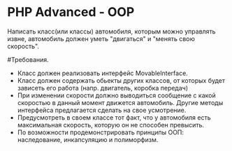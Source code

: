 # PHP Advanced - OOP

Написать класс(или классы) автомобиля, которым можно управлять извне, автомобиль должен уметь "двигаться" и "менять свою скорость".


#Требования.

- Класс должен реализовать интерфейс MovableInterface.
- Класс должен содержать обьекты других классов, от которых будет зависеть его работа (напр. двигатель, коробка передач)
- При изменении скорости должно выводиться сообщение с какой скоростью в данный момент движется автомобиль. Другие методы интерфейса предлагается сделать на свое усмотрение.
- Предусмотреть в своем классе тот факт, что у автомобиля есть максимальная скорость, которую он не способен превысить.
- По возможности продемонстрировать принципы ООП: наследование, инкапсуляцию и полиморфизм.
